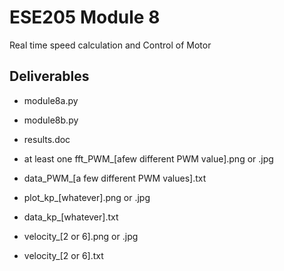 # ESE205 Module 8

Real time speed calculation and Control of Motor

## Deliverables
- module8a.py
- module8b.py

- results.doc

- at least one fft_PWM_[afew different PWM value].png or .jpg
- data_PWM_[a few different PWM values].txt
- plot_kp_[whatever].png or .jpg
- data_kp_[whatever].txt
- velocity_[2 or 6].png or .jpg
- velocity_[2 or 6].txt
